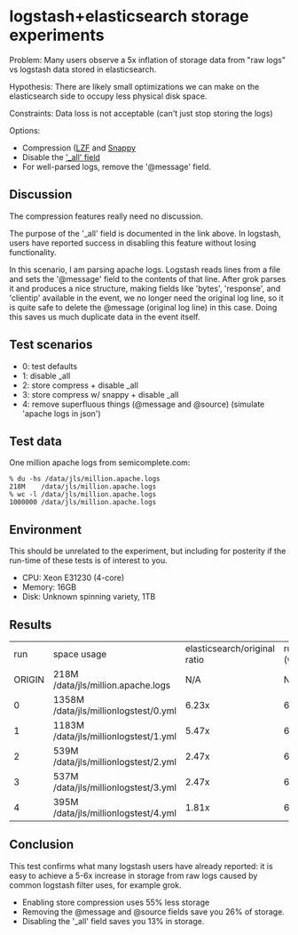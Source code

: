 # logstash+elasticsearch storage experiments

Problem: Many users observe a 5x inflation of storage data from "raw logs" vs
logstash data stored in elasticsearch.

Hypothesis: There are likely small optimizations we can make on the
elasticsearch side to occupy less physical disk space.

Constraints: Data loss is not acceptable (can't just stop storing the logs)

Options:

* Compression ([LZF](http://www.elasticsearch.org/blog/2012/06/25/0.19.5-released.html) and
  [Snappy](http://www.elasticsearch.org/blog/2012/08/23/0.19.9-released.html)
* Disable the ['_all' field](http://www.elasticsearch.org/guide/reference/mapping/all-field.html)
* For well-parsed logs, remove the '@message' field.

## Discussion

The compression features really need no discussion. 

The purpose of the '_all' field is documented in the link above. In logstash,
users have reported success in disabling this feature without losing
functionality.

In this scenario, I am parsing apache logs. Logstash reads lines from a file and
sets the '@message' field to the contents of that line. After grok parses it
and produces a nice structure, making fields like 'bytes', 'response', and
'clientip' available in the event, we no longer need the original log line, so
it is quite safe to delete the @message (original log line) in this case. Doing
this saves us much duplicate data in the event itself.

## Test scenarios

* 0: test defaults
* 1: disable _all
* 2: store compress + disable _all
* 3: store compress w/ snappy + disable _all
* 4: remove superfluous things (@message and @source) (simulate 'apache logs in json')

## Test data

One million apache logs from semicomplete.com:

    % du -hs /data/jls/million.apache.logs 
    218M    /data/jls/million.apache.logs
    % wc -l /data/jls/million.apache.logs
    1000000 /data/jls/million.apache.logs

## Environment

This should be unrelated to the experiment, but including for posterity if the
run-time of these tests is of interest to you.

* CPU: Xeon E31230 (4-core)
* Memory: 16GB
* Disk: Unknown spinning variety, 1TB

## Results

<table>
  <tr>
    <td> run </td>
    <td> space usage </td>
    <td> elasticsearch/original ratio  </td>
    <td> run time (wall clock) </td>
  </tr>
  <tr> 
    <td> ORIGIN </td>
    <td> 218M    /data/jls/million.apache.logs </td>
    <td> N/A </td>
    <td> N/A </td>
  </tr>
  <tr>
    <td> 0 </td>
    <td> 1358M    /data/jls/millionlogstest/0.yml </td>
    <td> 6.23x </td>
    <td> 6m47.343s </td>
  </tr>
  <tr>
    <td> 1 </td>
    <td> 1183M    /data/jls/millionlogstest/1.yml </td>
    <td> 5.47x </5d>
    <td> 6m13.339s </td>
  </tr>
  <tr>
    <td> 2 </td>
    <td> 539M    /data/jls/millionlogstest/2.yml </td>
    <td> 2.47x </td>
    <td> 6m17.103s </td>
  </tr>
  <tr>
    <td> 3 </td>
    <td> 537M    /data/jls/millionlogstest/3.yml </td>
    <td> 2.47x </td>
    <td> 6m15.382s </td>
  </tr>
  <tr>
    <td> 4 </td>
    <td> 395M    /data/jls/millionlogstest/4.yml </td>
    <td> 1.81x </td>
    <td> 6m39.278s </td>
  </tr>
</table>

## Conclusion

This test confirms what many logstash users have already reported: it is easy
to achieve a 5-6x increase in storage from raw logs caused by common logstash
filter uses, for example grok.

* Enabling store compression uses 55% less storage
* Removing the @message and @source fields save you 26% of storage.
* Disabling the '_all' field saves you 13% in storage.
